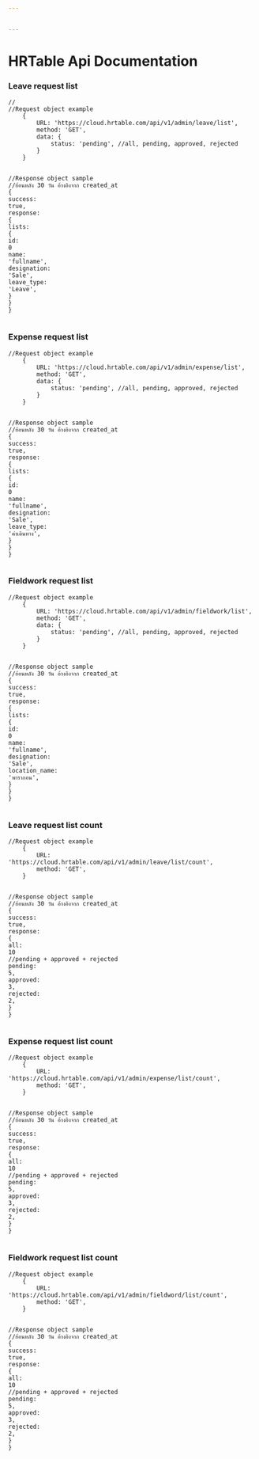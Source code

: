 ```yaml
---


---
```


<h1 id="hrtable-api-documentation">HRTable Api Documentation</h1>
<h3 id="leave-request-list">Leave request list</h3>
<pre class=" language-javascript"><code class="prism  language-javascript"><span class="token comment">//</span>
<span class="token comment">//Request object example</span>
	<span class="token punctuation">{</span>
		URL<span class="token punctuation">:</span> <span class="token string">'https://cloud.hrtable.com/api/v1/admin/leave/list'</span><span class="token punctuation">,</span>
		method<span class="token punctuation">:</span> <span class="token string">'GET'</span><span class="token punctuation">,</span>
		data<span class="token punctuation">:</span> <span class="token punctuation">{</span>
			status<span class="token punctuation">:</span> <span class="token string">'pending'</span><span class="token punctuation">,</span> <span class="token comment">//all, pending, approved, rejected</span>
		<span class="token punctuation">}</span>
	<span class="token punctuation">}</span>

<span class="token comment">//Response object sample</span>
<span class="token comment">//ย้อนหลัง 30 วัน อ้างอิงจาก created_at</span>
	<span class="token punctuation">{</span>
			success<span class="token punctuation">:</span> <span class="token boolean">true</span><span class="token punctuation">,</span>
			response<span class="token punctuation">:</span> <span class="token punctuation">{</span>
				lists<span class="token punctuation">:</span> <span class="token punctuation">{</span>
					id<span class="token punctuation">:</span> <span class="token number">0</span>
					name<span class="token punctuation">:</span> <span class="token string">'fullname'</span><span class="token punctuation">,</span>
					designation<span class="token punctuation">:</span> <span class="token string">'Sale'</span><span class="token punctuation">,</span>
					leave_type<span class="token punctuation">:</span> <span class="token string">'Leave'</span><span class="token punctuation">,</span>
				<span class="token punctuation">}</span>
			<span class="token punctuation">}</span>
	<span class="token punctuation">}</span>
</code></pre>
<h3 id="expense-request-list">Expense request list</h3>
<pre class=" language-javascript"><code class="prism  language-javascript"><span class="token comment">//Request object example</span>
	<span class="token punctuation">{</span>
		URL<span class="token punctuation">:</span> <span class="token string">'https://cloud.hrtable.com/api/v1/admin/expense/list'</span><span class="token punctuation">,</span>
		method<span class="token punctuation">:</span> <span class="token string">'GET'</span><span class="token punctuation">,</span>
		data<span class="token punctuation">:</span> <span class="token punctuation">{</span>
			status<span class="token punctuation">:</span> <span class="token string">'pending'</span><span class="token punctuation">,</span> <span class="token comment">//all, pending, approved, rejected</span>
		<span class="token punctuation">}</span>
	<span class="token punctuation">}</span>

<span class="token comment">//Response object sample</span>
<span class="token comment">//ย้อนหลัง 30 วัน อ้างอิงจาก created_at</span>
	<span class="token punctuation">{</span>
		success<span class="token punctuation">:</span> <span class="token boolean">true</span><span class="token punctuation">,</span>
		response<span class="token punctuation">:</span> <span class="token punctuation">{</span>
			lists<span class="token punctuation">:</span> <span class="token punctuation">{</span>
				id<span class="token punctuation">:</span> <span class="token number">0</span>
				name<span class="token punctuation">:</span> <span class="token string">'fullname'</span><span class="token punctuation">,</span>
				designation<span class="token punctuation">:</span> <span class="token string">'Sale'</span><span class="token punctuation">,</span>
				leave_type<span class="token punctuation">:</span> <span class="token string">'ค่าเดินทาง'</span><span class="token punctuation">,</span>
			<span class="token punctuation">}</span>
		<span class="token punctuation">}</span>
	<span class="token punctuation">}</span>
</code></pre>
<h3 id="fieldwork-request-list">Fieldwork request list</h3>
<pre class=" language-javascript"><code class="prism  language-javascript"><span class="token comment">//Request object example</span>
	<span class="token punctuation">{</span>
		URL<span class="token punctuation">:</span> <span class="token string">'https://cloud.hrtable.com/api/v1/admin/fieldwork/list'</span><span class="token punctuation">,</span>
		method<span class="token punctuation">:</span> <span class="token string">'GET'</span><span class="token punctuation">,</span>
		data<span class="token punctuation">:</span> <span class="token punctuation">{</span>
			status<span class="token punctuation">:</span> <span class="token string">'pending'</span><span class="token punctuation">,</span> <span class="token comment">//all, pending, approved, rejected</span>
		<span class="token punctuation">}</span>
	<span class="token punctuation">}</span>

<span class="token comment">//Response object sample</span>
<span class="token comment">//ย้อนหลัง 30 วัน อ้างอิงจาก created_at</span>
	<span class="token punctuation">{</span>
		success<span class="token punctuation">:</span> <span class="token boolean">true</span><span class="token punctuation">,</span>
		response<span class="token punctuation">:</span> <span class="token punctuation">{</span>
			lists<span class="token punctuation">:</span> <span class="token punctuation">{</span>
				id<span class="token punctuation">:</span> <span class="token number">0</span>
				name<span class="token punctuation">:</span> <span class="token string">'fullname'</span><span class="token punctuation">,</span>
				designation<span class="token punctuation">:</span> <span class="token string">'Sale'</span><span class="token punctuation">,</span>
				location_name<span class="token punctuation">:</span> <span class="token string">'พารากอน'</span><span class="token punctuation">,</span>
			<span class="token punctuation">}</span>
		<span class="token punctuation">}</span>
	<span class="token punctuation">}</span>
</code></pre>
<h3 id="leave-request-list-count">Leave request list count</h3>
<pre class=" language-javascript"><code class="prism  language-javascript"><span class="token comment">//Request object example</span>
	<span class="token punctuation">{</span>
		URL<span class="token punctuation">:</span> <span class="token string">'https://cloud.hrtable.com/api/v1/admin/leave/list/count'</span><span class="token punctuation">,</span>
		method<span class="token punctuation">:</span> <span class="token string">'GET'</span><span class="token punctuation">,</span>
	<span class="token punctuation">}</span>

<span class="token comment">//Response object sample</span>
<span class="token comment">//ย้อนหลัง 30 วัน อ้างอิงจาก created_at</span>
	<span class="token punctuation">{</span>
		success<span class="token punctuation">:</span> <span class="token boolean">true</span><span class="token punctuation">,</span>
		response<span class="token punctuation">:</span> <span class="token punctuation">{</span>
				all<span class="token punctuation">:</span> <span class="token number">10</span> <span class="token comment">//pending + approved + rejected</span>
				pending<span class="token punctuation">:</span> <span class="token number">5</span><span class="token punctuation">,</span>
				approved<span class="token punctuation">:</span> <span class="token number">3</span><span class="token punctuation">,</span>
				rejected<span class="token punctuation">:</span> <span class="token number">2</span><span class="token punctuation">,</span>
		<span class="token punctuation">}</span>
	<span class="token punctuation">}</span>
</code></pre>
<h3 id="expense-request-list-count">Expense request list count</h3>
<pre class=" language-javascript"><code class="prism  language-javascript"><span class="token comment">//Request object example</span>
	<span class="token punctuation">{</span>
		URL<span class="token punctuation">:</span> <span class="token string">'https://cloud.hrtable.com/api/v1/admin/expense/list/count'</span><span class="token punctuation">,</span>
		method<span class="token punctuation">:</span> <span class="token string">'GET'</span><span class="token punctuation">,</span>
	<span class="token punctuation">}</span>

<span class="token comment">//Response object sample</span>
<span class="token comment">//ย้อนหลัง 30 วัน อ้างอิงจาก created_at</span>
	<span class="token punctuation">{</span>
		success<span class="token punctuation">:</span> <span class="token boolean">true</span><span class="token punctuation">,</span>
		response<span class="token punctuation">:</span> <span class="token punctuation">{</span>
				all<span class="token punctuation">:</span> <span class="token number">10</span> <span class="token comment">//pending + approved + rejected</span>
				pending<span class="token punctuation">:</span> <span class="token number">5</span><span class="token punctuation">,</span>
				approved<span class="token punctuation">:</span> <span class="token number">3</span><span class="token punctuation">,</span>
				rejected<span class="token punctuation">:</span> <span class="token number">2</span><span class="token punctuation">,</span>
		<span class="token punctuation">}</span>
	<span class="token punctuation">}</span>
</code></pre>
<h3 id="fieldwork-request-list-count">Fieldwork request list count</h3>
<pre class=" language-javascript"><code class="prism  language-javascript"><span class="token comment">//Request object example</span>
	<span class="token punctuation">{</span>
		URL<span class="token punctuation">:</span> <span class="token string">'https://cloud.hrtable.com/api/v1/admin/fieldword/list/count'</span><span class="token punctuation">,</span>
		method<span class="token punctuation">:</span> <span class="token string">'GET'</span><span class="token punctuation">,</span>
	<span class="token punctuation">}</span>

<span class="token comment">//Response object sample</span>
<span class="token comment">//ย้อนหลัง 30 วัน อ้างอิงจาก created_at</span>
	<span class="token punctuation">{</span>
		success<span class="token punctuation">:</span> <span class="token boolean">true</span><span class="token punctuation">,</span>
		response<span class="token punctuation">:</span> <span class="token punctuation">{</span>
				all<span class="token punctuation">:</span> <span class="token number">10</span> <span class="token comment">//pending + approved + rejected</span>
				pending<span class="token punctuation">:</span> <span class="token number">5</span><span class="token punctuation">,</span>
				approved<span class="token punctuation">:</span> <span class="token number">3</span><span class="token punctuation">,</span>
				rejected<span class="token punctuation">:</span> <span class="token number">2</span><span class="token punctuation">,</span>
		<span class="token punctuation">}</span>
	<span class="token punctuation">}</span>
</code></pre>

